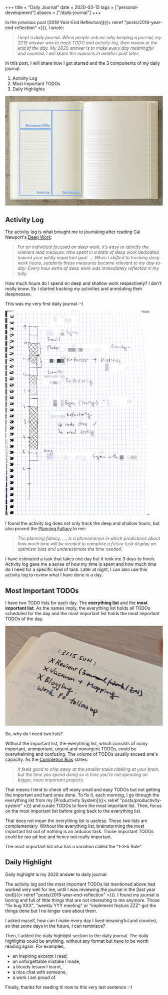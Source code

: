 +++
title = "Daily Journal"
date = 2020-03-15
tags = ["personal-development"]
aliases = ["/daily-journal"]
+++

In the previous post [2019 Year-End Reflection]({{< relref "posts/2019-year-end-reflection" >}}), I wrote:

> _I kept a daily journal. When people ask me why keeping a journal, my 2019 answer was to track TODO and activity log, then review at the end of the day. My 2020 answer is to make every day meaningful and counted. I will share the nuances in another post later._

In this post, I will share how I got started and the 3 components of my daily journal.

1. Activity Log
2. Most Important TODOs
3. Daily Highlights

![](./daily-journal.jpg)

## Activity Log

The activity log is what brought me to journaling after reading Cal Newport's [Deep Work](https://www.goodreads.com/book/show/25744928-deep-work):

> _For an individual focused on deep work, it’s easy to identify the relevant lead measure: time spent in a state of deep work dedicated toward your wildly important goal. ... When I shifted to tracking deep work hours, suddenly these measures became relevant to my day-to-day: Every hour extra of deep work was immediately reflected in my tally._

How much hours do I spend on deep and shallow work respectively? I don't really know. So I started tracking my activities and annotating their deepnesses. 

This was my very first daily journal :-)

![](./deep-work-hours.png)

I found the activity log does not only track the deep and shallow hours, but also proved the [Planning Fallacy](https://en.wikipedia.org/wiki/Planning_fallacy) to me:

> _The planning fallacy, ..., is a phenomenon in which predictions about how much time will be needed to complete a future task display an optimism bias and underestimate the time needed._

I have estimated a task that takes one day but it took me 3 days to finish. Activity log gave me a sense of how my time is spent and how much time do I need for a specific kind of task. Later at night, I can also use this activity log to review what I have done in a day.

## Most Important TODOs

I have two TODO lists for each day. The **everything list** and the **most important list**. As the names imply, the everything list holds all TODOs scheduled for the day and the most important list holds the most important TODOs of the day. 

![](./most-important-todos.jpg)

So, why do I need two lists?

Without the important list, the everything list, which consists of many important, unimportant, urgent and nonurgent TODOs, could be overwhelming and confusing. The volume of TODOs usually exceed one's capacity. As the [Completion Bias](https://www.thecut.com/2016/03/dont-let-completion-bias-derail-you-at-work.html) states:

> _It feels good to chip away at the smaller tasks nibbling at your brain, but the time you spend doing so is time you’re not spending on bigger, more important projects._

That means I tend to check off many small and easy TODOs but not getting the important and hard ones done. To fix it, each morning, I go through the everything list from my [Productivity System]({{< relref "posts/productivity-system" >}}) and curate TODOs to form the most important list. Then, focus on the most important list before going back to the everything list.

That does not mean the everything list is useless. These two lists are complementary. Without the everything list, brainstorming the most important list out of nothing is an arduous task. Those important TODOs could be too ad hoc and hence not really important.

The most important list also has a variation called the "1-3-5 Rule".

## Daily Highlight

Daily highlight is my 2020 answer to daily journal.

The activity log and the most important TODOs list mentioned above had worked very well for me, until I was reviewing the journal in the [last year end]({{< relref "posts/2019-year-end-reflection" >}}). I found my journal is boring and full of little things that are not interesting to me anymore. Those "fix bug XXX", "weekly YYY meeting" or "implement feature ZZZ" got the things done but I no longer care about them.

I asked myself, how can I make every day I lived meaningful and counted, so that some days in the future, I can reminisce?

Then, I added the daily highlight section to the daily journal. The daily highlights could be anything, without any format but have to be worth reading again. For examples,
- an inspiring excerpt I read,
- an unforgettable  mistake I made, 
- a bloody lesson I learnt, 
- a nice chat with someone,
- a work I am proud of.

Finally, thanks for reading til now to this very last sentence :-) 
